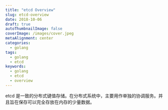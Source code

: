 ```yaml
---
title: "etcd Overview"
slug: etcd-overview
date: 2018-10-06
draft: true
autoThumbnailImage: false
coverImage: /images/cover.jpeg
metaAlignment: center
categories:
  - golang
tags:
  - golang
  - etcd
keywords:
  - golang
  - etcd
  - overview
---
```


etcd 是一致的分布式键值存储。在分布式系统中，主要用作单独的协调服务。并且旨在保存可以完全存放在内存的少量数据。

<!--more-->

